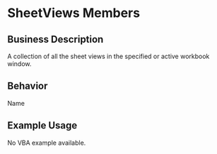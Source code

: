 # SheetViews Members

## Business Description
A collection of all the sheet views in the specified or active workbook window.

## Behavior
Name

## Example Usage
No VBA example available.